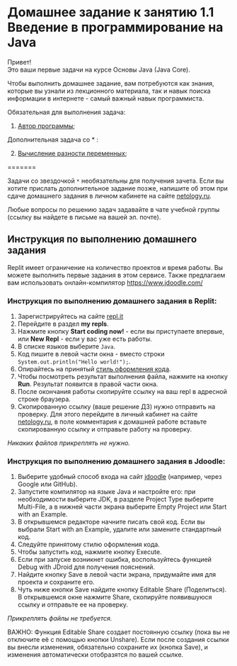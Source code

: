 Домашнее задание к занятию 1.1 Введение в программирование на Java
==

Привет! <br>
Это ваши первые задачи на курсе Основы Java (Java Core).

Чтобы выполнить домашнее задание, вам потребуются как знания, которые вы узнали из лекционного материала, так и навык поиска информации в интернете - самый важный навык программиста.

Обязательная для выполнения задача:

1) [Автор программы](1.1.1);

Дополнительная задача со * :

2) [Вычисление разности переменных](1.1.2);

=======

Задачи со звездочкой `*` необязательны для получения зачета.
Если вы хотите прислать дополнительное задание позже, напишите об этом при сдаче домашнего задания в личном кабинете на сайте [netology.ru](https://netology.ru).

Любые вопросы по решению задач задавайте в чате учебной группы (ссылку вы найдете в письме на вашей эл. почте).


## Инструкция по выполнению домашнего задания

Replit имеет ограничение на количество проектов и время работы. Вы можете выполнить первые задания в этом сервисе. Также предлагаем вам использовать онлайн-компилятор https://www.jdoodle.com/

### Инструкция по выполнению домашнего задания в Replit:

1. Зарегистрируйтесь на сайте [repl.it](http://repl.it/)
2. Перейдите в раздел **my repls**.
3. Нажмите кнопку **Start coding now!** - если вы приступаете впервые, или **New Repl** - если у вас уже есть работы.
4. В списке языков выберите `Java`.
5. Код пишите в левой части окна - вместо строки `System.out.println("Hello world!");`.
6. Опирайтесь на принятый [стиль оформления кода](https://github.com/netology-code/codestyle/blob/master/java/README.md).
7. Чтобы посмотреть результат выполнения файла, нажмите на кнопку **Run**. Результат появится в правой части окна.
8. После окончания работы скопируйте ссылку на ваш repl в адресной строке браузера.
9. Скопированную ссылку (ваше решение ДЗ) нужно отправить на проверку. Для этого перейдите в личный кабинет на сайте [netology.ru](http://netology.ru/), в поле комментария к домашней работе вставьте скопированную ссылку и отправьте работу на проверку.

*Никаких файлов прикреплять не нужно.*

### Инструкция по выполнению домашнего задания в Jdoodle:

1. Выберите удобный способ входа на сайт [jdoodle](https://www.jdoodle.com/) (например, через Google или GitHub).  
2. Запустите компилятор на языке Java и настройте его: при необходимости выберите JDK, в разделе Project Type выберите Multi-File, а в нижней части экрана выберите  Empty Project или Start with an Example.  
3. В открывшемся редакторе начните писать свой код. Если вы выбрали Start with an Example, удалите или замените стандартный код.  
4. Следуйте принятому стилю оформления кода.  
5. Чтобы запустить код, нажмите кнопку Execute.  
6. Если при запуске возникнет ошибка, воспользуйтесь функцией Debug with JDroid для получения пояснений.  
7. Найдите кнопку Save в левой части экрана, придумайте имя для проекта и сохраните его.  
8. Чуть ниже кнопки Save найдите кнопку Editable Share (Поделиться). В открывшемся окне нажмите Share, скопируйте появившуюся ссылку и отправьте ее на проверку.  

*Прикреплять файлы не требуется.*
  
ВАЖНО: Функция Editable Share создает постоянную ссылку (пока вы не отключите её с помощью кнопки Unshare). Если после создания ссылки вы внесли изменения, обязательно сохраните их (кнопка Save), и изменения автоматически отобразятся по вашей ссылке.

